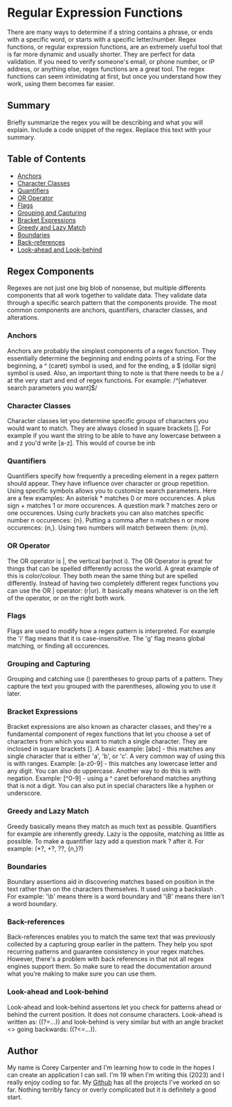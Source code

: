 # Regular Expression Functions

There are many ways to determine if a string contains a phrase, or ends with a specific word, or starts with a specific letter/number. Regex functions, or regular expression functions, are an extremely useful tool that is far more dynamic and usually shorter. They are perfect for data validation. If you need to verify someone's email, or phone number, or IP address, or anything else, regex functions are a great tool. The regex functions can seem intimidating at first, but once you understand how they work, using them becomes far easier. 

## Summary

Briefly summarize the regex you will be describing and what you will explain. Include a code snippet of the regex. Replace this text with your summary.

## Table of Contents

- [Anchors](#anchors)
- [Character Classes](#character-classes)
- [Quantifiers](#quantifiers)
- [OR Operator](#or-operator)
- [Flags](#flags)
- [Grouping and Capturing](#grouping-and-capturing)
- [Bracket Expressions](#bracket-expressions)
- [Greedy and Lazy Match](#greedy-and-lazy-match)
- [Boundaries](#boundaries)
- [Back-references](#back-references)
- [Look-ahead and Look-behind](#look-ahead-and-look-behind)

## Regex Components
Regexes are not just one big blob of nonsense, but multiple differents components that all work together to validate data. They validate data through a specific search pattern that the components provide. The most common components are anchors, quantifiers, character classes, and alterations. 

### Anchors
Anchors are probably the simplest components of a regex function. They essentially determine the beginning and ending points of a string. For the beginning, a \^ (caret) symbol is used, and for the ending, a \$ (dollar sign) symbol is used. Also, an important thing to note is that there needs to be a \/ at the very start and end of regex functions. For example: /^[whatever search parameters you want]$/

### Character Classes
Character classes let you determine specific groups of characters you would want to match. They are always closed in square brackets []. For example if you want the string to be able to have any lowercase between a and z you'd write [a-z]. This would of course be inb

### Quantifiers
Quantifiers specify how frequently a preceding element in a regex pattern should appear. They have influence over character or group repetition. Using specific symbols allows you to customize search parameters. Here are a few examples: An asterisk * matches 0 or more occurences. A plus sign + matches 1 or more occurences. A question mark ? matches zero or one occurences. Using curly brackets you can also matches specific number n occurences: {n}. Putting a comma after n matches n or more occurences: {n,}. Using two numbers will match between them: {n,m}. 

### OR Operator
The OR operator is |, the vertical bar(not i). The OR Operator is great for things that can be spelled differently across the world. A great example of this is color/colour. They both mean the same thing but are spelled differently. Instead of having two completely different regex functions you can use the OR | operator: (r|ur). It basically means whatever is on the left of the operator, or on the right both work. 

### Flags
Flags are used to modify how a regex pattern is interpreted. For example the 'i' flag means that it is case-insensitive. The 'g' flag means global matching, or finding all occurences. 

### Grouping and Capturing
Grouping and catching use () parentheses to group parts of a pattern. They capture the text you grouped with the parentheses, allowing you to use it later. 

### Bracket Expressions
Bracket expressions are also known as character classes, and they're a fundamental component of regex functions that let you choose a set of characters from which you want to match a single character. They are inclosed in square brackets []. A basic example: [abc] - this matches any single character that is either 'a', 'b', or 'c'. A very common way of using this is with ranges. Example: [a-z0-9] - this matches any lowercase letter and any digit. You can also do uppercase. Another way to do this is with negation. Example: [^0-9] - using a ^ caret beforehand matches anything that is not a digit. You can also put in special characters like a hyphen or underscore.

### Greedy and Lazy Match
Greedy basically means they match as much text as possible. Quantifiers for example are inherently greedy. Lazy is the opposite, matching as little as possible. To make a quantifier lazy add a question mark ? after it. For example:  (*?, +?, ??, {n,}?) 

### Boundaries
Boundary assertions aid in discovering matches based on position in the text rather than on the characters themselves. It used using a backslash \. For example: '\b' means there is a word boundary and '\B' means there isn't a word boundary. 

### Back-references
Back-references enables you to match the same text that was previously collected by a capturing group earlier in the pattern. They help you spot recurring patterns and guarantee consistency in your regex matches. However, there's a problem with back references in that not all regex engines support them. So make sure to read the documentation around what you're making to make sure you can use them. 

### Look-ahead and Look-behind
Look-ahead and look-behind assertons let you check for patterns ahead or behind the current position. It does not consume characters. Look-ahead is written as: ((?=...)) and look-behind is very similar but with an angle bracket <> going backwards: ((?<=...)).

## Author

My name is Corey Carpenter and I'm learning how to code in the hopes I can create an application I can sell. I'm 19 when I'm writing this (2023) and I really enjoy coding so far. My [Github](https://github.com/Corey-Carpenter) has all the projects I've worked on so far. Nothing terribly fancy or overly complicated but it is definitely a good start.
